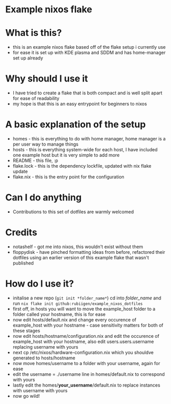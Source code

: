 # Example nixos flake

# What is this?
+ this is an example nixos flake based off of the flake setup i currently use
+ for ease it is set up with KDE plasma and SDDM and has home-manager set up already

# Why should I use it
+ I have tried to create a flake that is both compact and is well split apart for ease of readability
+ my hope is that this is an easy entrypoint for beginners to nixos

# A basic explanation of the setup
+ homes - this is everything to do with home manager, home manager is a per user way to manage things
+ hosts - this is everything system-wide for each host, I have included one example host but it is very simple to add more
+ README - this file, :p
+ flake.lock - this is the dependency lockfile, updated with nix flake update
+ flake.nix - this is the entry point for the configuration

# Can I do anything
+ Contributions to this set of dotfiles are warmly welcomed

# Credits
+ notashelf - got me into nixos, this wouldn't exist without them
+ floppydisk - have pinched formatting ideas from before, refactored their dotfiles using an earlier version of this example flake that wasn't published

# **How** do I use it?
+ initalise a new repo (```git init *folder_name*```) cd into *folder_name* and run ```nix flake init github:rubiigen/example_nixos_dotfiles```
+ first off, in hosts you will want to move the example_host folder to a folder called your hostname, this is for ease
+ now edit hosts/default.nix and change every occurence of example_host with your hostname - case sensitivity matters for both of these stages
+ now edit hosts/hostname/configuration.nix and edit the occurence of example_host with your hostname, also edit users.users.username replacing username with yours
+ next cp /etc/nixos/hardware-configuration.nix which you shouldve generated to hosts/hostname
+ now move homes/username to a folder with your username, again for ease
+ edit the username = ./username line in homes/default.nix to correspond with yours
+ lastly edit the homes/**your_username**/default.nix to replace instances with username with yours
+ now go wild! 
